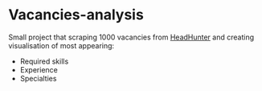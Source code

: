 # Vacancies-analysis
Small project that scraping 1000 vacancies from [HeadHunter](https://hh.ru) and creating visualisation of most appearing:
- Required skills  
- Experience  
- Specialties 
